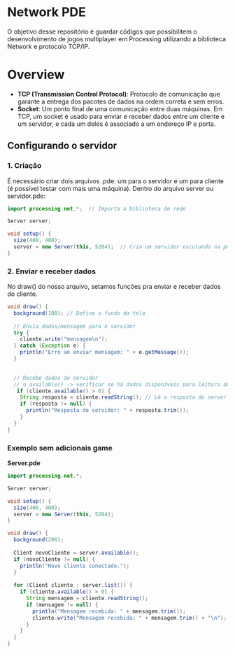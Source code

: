 # Network PDE

O objetivo desse repositório é guardar códigos que possibilitem o desenvolvimento de jogos multiplayer em Processing utilizando a biblioteca Network e protocolo TCP/IP.

# Overview
- **TCP (Transmission Control Protocol)**: Protocolo de comunicação que garante a entrega dos pacotes de dados na ordem correta e sem erros.
- **Socket**: Um ponto final de uma comunicação entre duas máquinas. Em TCP, um socket é usado para enviar e receber dados entre um cliente e um servidor, e cada um deles é associado a um endereço IP e porta.

## Configurando o servidor

### 1. Criação
É necessário criar dois arquivos .pde: um para o servidor e um para cliente (é possível testar com mais uma máquina). Dentro do arquivo server ou servidor.pde:

```java
import processing.net.*;  // Importa a biblioteca de rede

Server server;

void setup() {
  size(400, 400);
  server = new Server(this, 5204);  // Cria um servidor escutando na porta 5204, pode ser aleatória nesse momento*
}
```

### 2. Enviar e receber dados
No draw() do nosso arquivo, setamos funções pra enviar e receber dados do cliente.

```java
void draw() {
  background(100); // Define o fundo da tela
  
  // Envia dados/mensagem para o servidor
  try {
    cliente.write("mensagem\n");
  } catch (Exception e) {
    println("Erro ao enviar mensagem: " + e.getMessage());
  }

  
  // Recebe dados do servidor
  // o available() -> verificar se há dados disponíveis para leitura do servidor, se for > 0 ->
   if (cliente.available() > 0) {
    String resposta = cliente.readString(); // Lê a resposta do server
    if (resposta != null) {
      println("Resposta do servidor: " + resposta.trim()); 
    }
  }
}
```

### Exemplo sem adicionais game

<b>Server.pde</b>
```java
import processing.net.*;

Server server;

void setup() {
  size(400, 400);
  server = new Server(this, 5204);
}

void draw() {
  background(200);
  
  Client novoCliente = server.available();
  if (novoCliente != null) {
    println("Novo cliente conectado.");
  }
  
  for (Client cliente : server.list()) {
    if (cliente.available() > 0) {
      String mensagem = cliente.readString();
      if (mensagem != null) {
        println("Mensagem recebida: " + mensagem.trim());
        cliente.write("Mensagem recebida: " + mensagem.trim() + "\n");
      }
    }
  }
}
```
